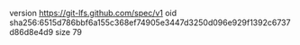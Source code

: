 version https://git-lfs.github.com/spec/v1
oid sha256:6515d786bbf6a155c368ef74905e3447d3250d096e929f1392c6737d86d8e4d9
size 79
